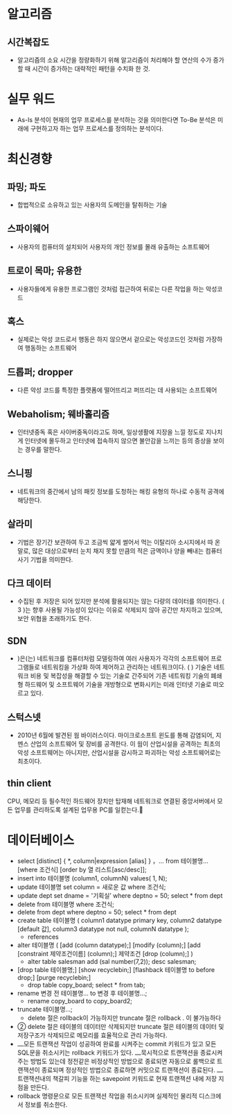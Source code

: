 # 알고리즘
## 시간복잡도
* 알고리즘의 소요 시간을 정량화하기 위해 알고리즘이 처리해야 할 연산의 수가 증가할 때 시간이 증가하는 대략적인 패턴을 수치화 한 것.


# 실무 워드
* As-Is 분석이 현재의 업무 프로세스를 분석하는 것을 의미한다면 To-Be 분석은 미래에 구현하고자 하는 업무 프로세스를 정의하는 분석이다.


# 최신경향
## 파밍; 파도
- 합법적으로 소유하고 있는 사용자의 도메인을 탈취하는 기술

## 스파이웨어
- 사용자의 컴퓨터의 설치되어 사용자의 개인 정보를 몰래 유출하는 소프트웨어

## 트로이 목마; 유용한
- 사용자들에게 유용한 프로그램인 것처럼 접근하여 뒤로는 다른 작업을 하는 악성코드

## 혹스
- 실제로는 악성 코드로서 행동은 하지 않으면서 겉으로는 악성코드인 것처럼 가장하여 행동하는 소프트웨어


## 드롭퍼; dropper
- 다른 악성 코드를 특정한 플랫폼에 떨어뜨리고 퍼뜨리는 데 사용되는 소프트웨어



## Webaholism; 웨바홀리즘
- 인터넷중독 혹은 사이버중독이라고도 하며, 일상생활에 지장을 느낄 정도로 지나치게 인터넷에 몰두하고 인터넷에 접속하지 않으면 불안감을 느끼는 등의 증상을 보이는 경우를 말한다.

## 스니핑
* 네트워크의 중간에서 남의 패킷 정보를 도청하는 해킹 유형의 하나로 수동적 공격에 해당한다.

## 살라미
* 기법은 장기간 보관하여 두고 조금씩 얇게 썰어서 먹는 이탈리아 소시지에서 따 온 말로, 많은 대상으로부터 눈치 채지 못할 만큼의 적은 금액이나 양을 빼내는 컴퓨터 사기 기법을 의미한다.

## 다크 데이터
* 수집된 후 저장은 되어 있지만 분석에 활용되지는 않는 다량의 데이터를 의미한다. ( 3 )는 향후 사용될 가능성이 있다는 이유로 삭제되지 않아 공간만 차지하고 있으며, 보안 위협을 초래하기도 한다.


## SDN
* )은(는) 네트워크를 컴퓨터처럼 모델링하여 여러 사용자가 각각의 소프트웨어 프로그램들로 네트워킹을 가상화 하여 제어하고 관리하는 네트워크이다. ( ) 기술은 네트워크 비용 및 복잡성을 해결할 수 있는 기술로 간주되어 기존 네트워킹 기술의 폐쇄형 하드웨어 및 소프트웨어 기술을 개방형으로 변화시키는 미래 인터넷 기술로 떠오르고 있다.

## 스턱스넷
* 2010년 6월에 발견된 웜 바이러스이다. 마이크로소프트 윈도를 통해 감염되어, 지멘스 산업의 소프트웨어 및 장비를 공격한다. 이 웜이 산업시설을 공격하는 최초의 악성 소프트웨어는 아니지만, 산업시설을 감시하고 파괴하는 악성 소프트웨어로는 최초이다.


## thin client
 CPU, 메모리 등 필수적인 하드웨어 장치만 탑재해 네트워크로 연결된 중앙서버에서 모든 업무를 관리하도록 설계된 업무용 PC를 일컫는다.


# 데이터베이스
 - select [distinct] { *, column|expression [alias] } ，… from 테이블명… [where 조건식] [order by 열 리스트[asc/desc]];
- insert into 테이블명 (column1, columnN) values( 1, N);
- update 테이블명 set column = 새로운 값 where 조건식;
- update dept set dname = '기획실’ where deptno = 50; select * from dept
- delete from 테이블명 where 조건식;
- delete from dept where deptno = 50; select * from dept
- create table 테이블명 ( column1 datatype primary key, column2 datatype [default 값], column3 datatype not null, columnN datatype );
	- references
- alter 테이블명 ( [add (column datatype);] [modify (column);] [add [constraint 제약조건이름] (column);] 제약조건 [drop (column);] )
	- alter table salesman add (sal number(7,2)); desc salesman;
- [drop table 테이블명;] [show recyclebin;] [flashback 테이블명 to before drop;] [purge recyclebin;]
	- drop table copy_board; select * from tab;
- rename 변경 전 테이블명… to 변경 후 테이블명…;
	- rename copy_board to copy_board2;
- truncate 테이블명…;
	- delete 절은 rollback이 가능하지만 truncate 절은 rollback . 이 불가능하다
- ② delete 절은 테이블의 데이터만 삭제되지만 truncate 절은 테이블의 데이터 및 저장구조가 삭제되므로 메모리를 효율적으로 관리 가능하다.
- ⎼모든 트랜잭션 작업이 성공하여 완료를 시켜주는 commit 키워드가 있고 모든 SQL문을 취소시키는 rollback 키워드가 있다. ⎼묵시적으로 트랜잭션을 종료시켜 주는 방법도 있는데 정전같은 비정상적인 방법으로 종료되면 자동으로 롤백으로 트랜잭션이 종료되며 정상적인 방법으로 종료하면 커밋으로 트랜잭션이 종료된다. ⎼트랜잭션내의 책갈피 기능을 하는 savepoint 키워드로 현재 트랜잭션 내에 저장 지점을 만든다. 
- rollback 명령문으로 모든 트랜잭션 작업을 취소시키며 실제적인 물리적 디스크에서 정보를 취소한다.

